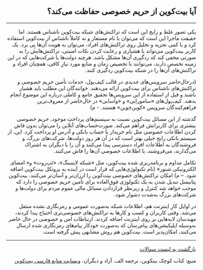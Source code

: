 <head><link rel="stylesheet" type="text/css" href="https://learnmeabitcoin.simorgh.me/assets/css/style.css">
<script src="https://code.jquery.com/jquery-1.12.4.min.js" integrity="sha256-ZosEbRLbNQzLpnKIkEdrPv7lOy9C27hHQ+Xp8a4MxAQ=" crossorigin="anonymous"></script>
<script src="https://learnmeabitcoin.simorgh.me/assets/js/respond.js"></script>    
<meta name="viewport" content="width=device-width, initial-scale=1, user-scalable=no">
</head>
<div class="wrapper"><section>
<div dir="rtl">
    <br/>
    <h2 id="17">آیا بیت‌کوین از حریم خصوصی حفاظت می‌کند؟</h2>
    <hr/>
    <p>یکی تصور غلط و رایج این است که تراکنش‌های شبکه بیت‌کوین ناشناس هستند. اما حقیقت ماجرا این است که می‌توان با نام مستعار و نه کاملاً ناشناس از بیت‌کوین استفاده کرد و با کمی تجزیه و تحلیل روی تراکنش‌های افراد، می‌توان به هویت آن‌ها پِی برد. یک کاربر بیت‌کوین می‌تواند با هشیاری و رعایت کردن نکات امنیتی، تراکنش‌هایش را به صورتی مخفی کند که ردگیری آن‌ها مشکل باشد. هرچند دولت‌ها یا شرکت‌هایی که در این زمینه تخصص دارند، می‌توانند با تخصیص زمان و منابع مورد نیازِ کافی، همچنان افراد و تراکنش‌های آن‌ها را در شبکه بیت‌کوین ردگیری کنند.</p>
    <p>(درحال‌حاضر سرویس‌های جدیدی در قالب کیف‌پول، خدمات تأمین حریم خصوصی و تراکنش‌های ناشناس برای بیت‌کوین ارائه می‌دهند. خوانندگان این مطلب باید هشیار باشند و قبل از استفاده از این سرویس‌ها تحقیق جامع و کاملی درباره این موضوع انجام بدهند. کیف‌پول‌های «سامورایی» و «واسابی» در حال‌حاضر از معروف‌ترین فراهم‌کنندگان سرویس «کوین‌جوین» هستند. - م)</p>
    <p>گذشته از این مسائل بیت‌کوین نسبت به سیستم‌های پرداختِ موجود، حریم خصوصی بیشتری برای کاربرانش فراهم می‌کند. صورت‌حساب‌های آنلاین را می‌توان بدون فاش کردن اطلاعات خصوصی مثل نام خریدار یا حساب بانکی و آدرس او پرداخت کرد. این، از سیستم بانکی رایج خیلی بهتر است که در آن هر روز دولت‌ها، شرکت‌های بزرگ، و فروشندگان به اطلاعات افراد دسترسی پیدا می‌کنند و آن را با دیگران به اشتراک می‌گذارند، می‌فروشند، یا اطلاعات خصوصی آن‌ها را فاش می‌کنند.</p>
    <p>تکامل مداوم و برنامه‌ریزی شده بیت‌کوین، مثل «شبکه لایتنینگ»، «تَپ‌روت» و« امضای الکترونیکی شنور» (نام تکنولوژی‌هایی که قرار است در آینده به پروتکل بیت‌کوین اضافه شود. – م) امکان تراکنش‌های خصوصی بیت‌کوین را ارزان‌تر و آسان‌تر می‌کنند. بیت‌کوین پتانیسل تبدیل شدن به یک تکنولوژی فوق‌العاده برای تأمین حریم خصوصی را دارد که موجب خواهد شد کنترل و زیرنظر قراردادن مسائل مالی عموم مردم برای دولت‌ها و شرکت‌های بزرگ به‌شدت دشوار شود.</p>
    <p>در اوایل کارِ اینترنت هم، اطلاعات شبکه به‌صورت عمومی و رمزنگاری نشده منتقل می‌شد. وقتی کاربران و کسب و کارها به تراکنش‌های خصوصی‌تری احتیاج پیدا کردند، مهندسان لایه‌هایی بر روی اینترنت اضافه کردند. ارتباطات امن و خصوصی در حال حاضر به‌وسیله اپلیکیشن‌های پیام‌رسان که به‌صورت خودکار پیام‌های رمزنگاری شده ارسال می‌کنند، امکان‌پذیر است. بیت‌کوین هم روش مشابهی پیش گرفته است.</p>
    <hr/>
    <a href="https://simorgh.me/faq">بازگشت به لیست سوالات</a>
    <p>منبع: کتاب کوچک بیتکوین، ترجمه الف. آزاد و دیگران، <a href="https://bitcoind.me">وبسایت منابع فارسی بیت‌کوین</a></p>
</div>
    </section></div>
